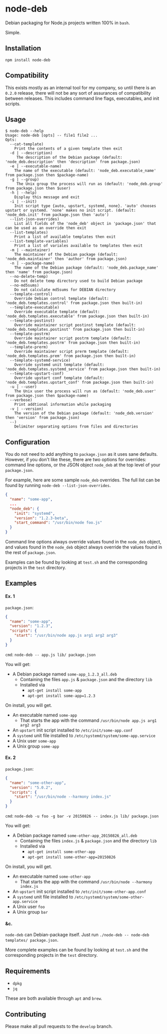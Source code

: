 # node-deb

Debian packaging for Node.js projects written 100% in `bash`.

Simple.

## Installation
`npm install node-deb`

## Compatibility

This exists mostly as an internal tool for my company, so until there is an `0.2.0` release, there will not be any sort
of assurances of compatibility between releases. This includes command line flags, executables, and init scripts.

## Usage

```
$ node-deb --help
Usage: node-deb [opts] -- file1 file2 ...
Opts:
  --cat-template)
    Print the contents of a given template then exit
  -d | --description)
     The description of the Debian package (default: 'node_deb.description' then 'description' from package.json)
  -e | --executable-name)
    The name of the executable (default: 'node_deb.executable_name' from package.json then $package-name)
  -g | --group)
     The Unix group the process will run as (default: 'node_deb.group' from package.json then $user)
  -h | --help)
    Display this message and exit
  -i | --init)
    Init script type {auto, upstart, systemd, none}. 'auto' chooses upstart or systemd. 'none' makes no init script. (default: 'node_deb.init' from package.json then 'auto')
  --list-json-overrides)
    List all fields of the 'node_deb' object in 'package.json' that can be used as an override then exit
  --list-templates)
    Print a list of available templates then exit
  --list-template-variables)
    Print a list of variales available to templates then exit
  -m | --maintainer)
    The maintainer of the Debian package (default: 'node_deb.maintainer' then 'author' from package.json)
  -n | --package-name)
    The name of the Debian package (default: 'node_deb.package_name' then 'name' from package.json)
  --no-delete-temp)
    Do not delete temp directory used to build Debian package
  --no-md5sums)
    Do not calculate md5sums for DEBIAN directory
  --template-control)
    Override Debian control template (default: 'node_deb.templates.control' from package.json then built-in)
  --template-executable)
    Override executable template (default: 'node_deb.templates.executable' from package.json then built-in)
  --template-postinst)
    Override maintainer script postinst template (default: 'node_deb.templates.postinst' from package.json then built-in)
  --template-postrm)
    Override maintainer script postrm template (default: 'node_deb.templates.postrm' from package.json then built-in)
  --template-prerm)
    Override maintainer script prerm template (default: 'node_deb.templates.prem' from package.json then built-in)
  --template-systemd-service)
    Override systemd unit template (default: 'node_deb.templates.systemd_service' from package.json then built-in)
  --template-upstart-conf)
    Override upstart conf template (default: 'node_deb.templates.upstart_conf' from package.json then built-in)
  -u | --user)
    The Unix user the process will run as (default: 'node_deb.user' from package.json then $package-name)
  --verbose)
    Print addtional information while packaging
  -v | --version)
    The version of the Debian package (default: 'node_deb.version' then 'version' from package.json)
  --)
    Delimiter separating options from files and directories
```

## Configuration
You do not need to add anything to `package.json` as it uses sane defaults. However, if you don't like these, there are
two options for overrides: command line options, or the JSON object `node_deb` at the top level of your `package.json`.

For example, here are some sample `node_deb` overrides. The full list can be found by running
`node-deb --list-json-overrides`.

```json
{
  "name": "some-app",
  ...
  "node_deb": {
    "init": "systemd",
    "version": "1.2.3-beta",
    "start_command": "/usr/bin/node foo.js"
  }
}
```

Command line options always override values found in the `node_deb` object, and values found in the `node_deb` object
always override the values found in the rest of `package.json`.

Examples can be found by looking at `test.sh` and the corresponding projects in the `test` directory.

## Examples
#### Ex. 1
`package.json`:

```json
{
  "name": "some-app",
  "version": "1.2.3",
  "scripts": {
    "start": "/usr/bin/node app.js arg1 arg2 arg3"
  }
}
```

`cmd`: `node-deb -- app.js lib/ package.json`

You will get:
- A Debian package named `some-app_1.2.3_all.deb`
  - Containing the files `app.js` & `package.json` and the directory `lib`
  - Installed via
    - `apt-get install some-app`
    - `apt-get install some-app=1.2.3`

On install, you will get.
- An executable named `some-app`
  - That starts the app with the command `/usr/bin/node app.js arg1 arg2 arg3`
- An `upstart` init script installed to `/etc/init/some-app.conf`
- A `systemd` unit file installed to `/etc/systemd/system/some-app.service`
- A Unix user `some-app`
- A Unix group `some-app`

#### Ex. 2
`package.json`:

```json
{
  "name": "some-other-app",
  "version": "5.0.2",
  "scripts": {
    "start": "/usr/bin/node --harmony index.js"
  }
}
```

`cmd`: `node-deb -u foo -g bar -v 20150826 -- index.js lib/ package.json`

You will get:
- A Debian package named `some-other-app_20150826_all.deb`
  - Containing the files `index.js` & `package.json` and the directory `lib`
  - Installed via
    - `apt-get install some-other-app`
    - `apt-get install some-other-app=20150826`

On install, you will get.
- An executable named `some-other-app`
  - That starts the app with the command `/usr/bin/node --harmony index.js`
- An `upstart` init script installed to `/etc/init/some-other-app.conf`
- A `systemd` unit file installed to `/etc/systemd/system/some-other-app.service`
- A Unix user `foo`
- A Unix group `bar`

#### &c.
`node-deb` can Debian-package itself. Just run `./node-deb -- node-deb templates/ package.json`.

More complete examples can be found by looking at `test.sh` and the corresponding projects in the `test` directory.

## Requirements
- `dpkg`
- `jq`

These are both available through `apt` and `brew`.

## Contributing
Please make all pull requests to the `develop` branch.
